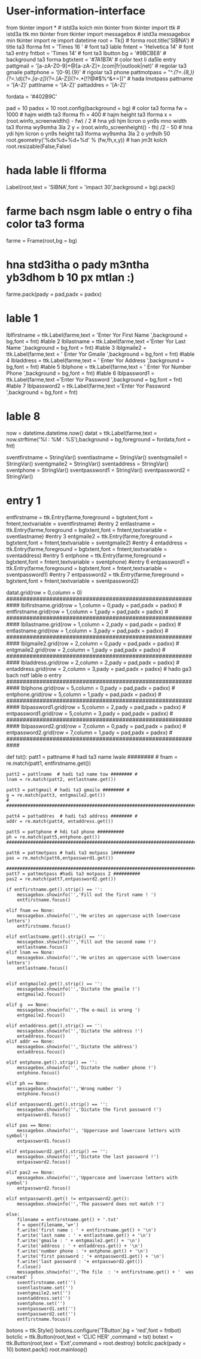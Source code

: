 # User-information-interface
from tkinter import * # istd3a kolch min tkinter
from tkinter import ttk # istd3a ttk mn tkinter
from tkinter import messagebox # istd3a messagebox min tkinter
import re
import datetime
root = Tk() # forma
root.title('SIBNA') # title ta3 lforma
fnt = 'Times 16 ' # font ta3 lable
fntent = 'Helvetica 14' # font ta3 entry
fntbot = 'Times 14' # font ta3 lbutton
bg = '#9BCBE8' # background ta3 forma
bgtxtent = '#7A1B7A' # color text li da5le entry
pattgmail = '[a-zA-Z0-9]+@[a-zA-Z]+\.(com|fr|outlook|net)' # regolar ta3 gmaile
pattphone = '[0-9].{9}' # rigolar ta3 phone
pattmotpass = "^.*(?=.{8,})(?=.*\d)(?=.*[a-z])(?=.*[A-Z])(?=.*[!?@#$%^&+=])" # hada lmotpass
pattname = '[A-Z]'
pattlname = '[A-Z]'
pattaddres = '[A-Z]'

fordata = '#402B9C'

pad = 10
padxx = 10
root.config(background = bg) # color ta3 forma
fw = 1000 # hajm width ta3 lforma
fh = 400 # hajm height ta3 lforma
x = (root.winfo_screenwidth() - fw) / 2 # hna ydi hjm licron o yn9s mno width ta3 lforma wy9smha 3la 2
y = (root.winfo_screenheight() - fh) /2 - 50 # hna ydi hjm licron o yn9s height ta3 lforma wy9smha 3la 2 o yn9slh 50
root.geometry('%dx%d+%d+%d' % (fw,fh,x,y)) # han jm3t kolch
root.resizable(False,False)

# hada lable li flforma
Label(root,text = 'SIBNA',font = 'impact 30',background = bg).pack()
# farme bach nsgm lable o entry o fiha color ta3 forma
farme = Frame(root,bg = bg)
# hna std3itha o pady m3ntha yb3dhom b 10 px mtlan :)
farme.pack(pady = pad,padx = padxx)

# lable 1
lblfirstname = ttk.Label(farme,text = 'Enter Yor First Name ',background = bg,font = fnt)
#lable 2
lbllastname = ttk.Label(farme,text ='Enter Yor Last Name ',background = bg,font = fnt)
#lable 3
lblgmaile2 = ttk.Label(farme,text = ' Enter Yor Gmaile ',background = bg,font = fnt)
#lable 4
lbladdress = ttk.Label(farme,text = ' Enter Yor Address ',background = bg,font = fnt)
#lable 5
lblphone = ttk.Label(farme,text = '   Enter Yor Number Phone ',background = bg,font = fnt)
#lable 6
lblpassword1 = ttk.Label(farme,text ='Enter Yor Password ',background = bg,font = fnt)
#lable 7
lblpassword2 = ttk.Label(farme,text ='Enter Yor Password ',background = bg,font = fnt)
# lable 8
now = datetime.datetime.now()
datat = ttk.Label(farme,text = now.strftime('%I : %M  : %S'),background = bg,foreground = fordata,font = fnt)

sventfirstname = StringVar()
sventlastname = StringVar()
sventsgmaile1 = StringVar()
sventgmaile2 = StringVar()
sventaddress = StringVar()
sventphone = StringVar()
sventpassword1 = StringVar()
sventpassword2 = StringVar()


# entry 1
entfirstname = ttk.Entry(farme,foreground = bgtxtent,font = fntent,textvariable = sventfirstname)
#entry 2
entlastname = ttk.Entry(farme,foreground = bgtxtent,font = fntent,textvariable = sventlastname)
#entry 3
entgmaile2 = ttk.Entry(farme,foreground = bgtxtent,font = fntent,textvariable = sventgmaile2)
#entry 4
entaddress = ttk.Entry(farme,foreground = bgtxtent,font = fntent,textvariable = sventaddress)
#entry 5
entphone = ttk.Entry(farme,foreground = bgtxtent,font = fntent,textvariable = sventphone)
#entry 6
entpassword1 = ttk.Entry(farme,foreground = bgtxtent,font = fntent,textvariable = sventpassword1)
#entry 7
entpassword2 = ttk.Entry(farme,foreground = bgtxtent,font = fntent,textvariable = sventpassword2)

datat.grid(row = 0,column = 0)
############################################################
lblfirstname.grid(row = 1,column = 0,pady = pad,padx = padxx)   #
entfirstname.grid(row = 1,column = 1,pady = pad,padx = padxx)   #
############################################################
lbllastname.grid(row = 1,column = 2,pady = pad,padx = padxx)  #
entlastname.grid(row = 1,column = 3,pady = pad,padx = padxx)  #
############################################################
lblgmaile2.grid(row = 2,column = 0,pady = pad,padx = padxx)    #
entgmaile2.grid(row = 2,column = 1,pady = pad,padx = padxx)    #
############################################################
lbladdress.grid(row = 2,column = 2,pady = pad,padx = padxx)    #
entaddress.grid(row = 2,column = 3,pady = pad,padx = padxx)    # hado ga3 bach nstf lable o entry
############################################################
lblphone.grid(row = 5,column = 0,pady = pad,padx = padxx)      #
entphone.grid(row = 5,column = 1,pady = pad,padx = padxx)      #
############################################################
lblpassword1.grid(row = 5,column = 2,pady = pad,padx = padxx)  #
entpassword1.grid(row = 5,column = 3,pady = pad,padx = padxx)  #
############################################################
lblpassword2.grid(row = 7,column = 0,pady = pad,padx = padxx)  #
entpassword2.grid(row = 7,column = 1,pady = pad,padx = padxx)  #
############################################################

def tst():
    patt1 =  pattname # hadi ta3 name lwale ######## #
    fnam = re.match(patt1, entfirstname.get())

    patt2 = pattlname  # hadi ta3 name tow ######## #
    lnam = re.match(patt2, entlastname.get())

    patt3 = pattgmail # hadi ta3 gmaile ######## #
    g = re.match(patt3, entgmaile2.get())                                     #
    ##########################################################################

    patt4 = pattaddres  # hadi ta3 address ######## #
    addr = re.match(patt4, entaddress.get())

    patt5 = pattphone # hdi ta3 phone ##########
    ph = re.match(patt5,entphone.get())
    #############################################################################

    patt6 = pattmotpass # hadi ta3 motpass 1########
    pas = re.match(patt6,entpassword1.get())

    #############################################################################
    patt7 = pattmotpass #hadi ta3 motpass 2 ##########
    pas2 = re.match(patt7,entpassword2.get())

    if entfirstname.get().strip() == '':
        messagebox.showinfo('','Fill out the first name ! ')
        entfirstname.focus()

    elif fnam == None:
        messagebox.showinfo('','He writes an uppercase with lowercase letters')
        entfirstname.focus()

    elif entlastname.get().strip() == '':
        messagebox.showinfo('','Fill out the second name !')
        entlastname.focus()
    elif lnam == None:
        messagebox.showinfo('','He writes an uppercase with lowercase letters')
        entlastname.focus()


    elif entgmaile2.get().strip() == '':
        messagebox.showinfo('','Dictate the gmaile !')
        entgmaile2.focus()

    elif g  == None:
        messagebox.showinfo('','The e-mail is wrong ')
        entgmaile2.focus()

    elif entaddress.get().strip() == '':
        messagebox.showinfo('','Dictate the address !')
        entaddress.focus()
    elif addr == None:
        messagebox.showinfo('','Dictate the address')
        entaddress.focus()

    elif entphone.get().strip() == '':
        messagebox.showinfo('','Dictate the number phone !')
        entphone.focus()

    elif ph == None:
        messagebox.showinfo('','Wrong number ')
        entphone.focus()

    elif entpassword1.get().strip() == '':
        messagebox.showinfo('','Dictate the first password !')
        entpassword1.focus()

    elif pas == None:
        messagebox.showinfo('', 'Uppercase and lowercase letters with symbol')
        entpassword1.focus()

    elif entpassword2.get().strip() == '':
        messagebox.showinfo('','Dictate the last password !')
        entpassword2.focus()

    elif pas2 == None:
        messagebox.showinfo('','Uppercase and lowercase letters with symbol')
        entpassword2.focus()

    elif entpassword1.get() != entpassword2.get():
        messagebox.showinfo('','The password does not match !')

    else:
        filename = entfirstname.get() + '.txt'
        f = open(filename,'w+')
        f.write('first name : ' + entfirstname.get() + '\n')
        f.write('last name : ' + entlastname.get() + '\n')
        f.write('gmaile : ' + entgmaile2.get() + '\n')
        f.write('address : ' + entaddress.get() + '\n')
        f.write('number phone : '+ entphone.get() + '\n')
        f.write('first password : '+ entpassword1.get() + '\n')
        f.write('last password : '+ entpassword2.get())
        f.close()
        messagebox.showinfo('','The file  : '+ entfirstname.get() + '  was created' )
        sventfirstname.set('')
        sventlastname.set('')
        sventgmaile2.set('')
        sventaddress.set('')
        sventphone.set('')
        sventpassword1.set('')
        sventpassword2.set('')
        entfirstname.focus()



botons = ttk.Style()
botons.configure('TButton',bg = 'red',font = fntbot)
botclic = ttk.Button(root,text = 'CLIC HER' ,command = tst)
botext = ttk.Button(root,text = 'Exit',command = root.destroy)
botclic.pack(pady = 10)
botext.pack()
root.mainloop()
